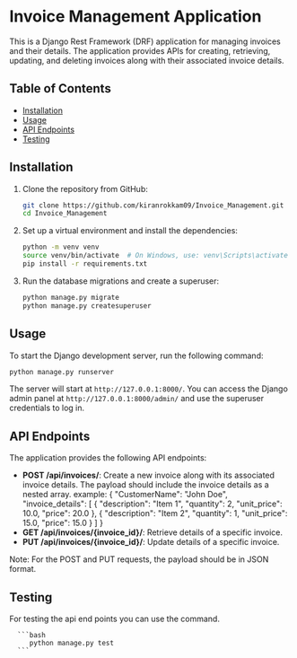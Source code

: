 # Invoice Management Application

This is a Django Rest Framework (DRF) application for managing invoices and their details. The application provides APIs for creating, retrieving, updating, and deleting invoices along with their associated invoice details.

## Table of Contents

- [Installation](#installation)
- [Usage](#usage)
- [API Endpoints](#api-endpoints)
- [Testing](#testing)

## Installation

1. Clone the repository from GitHub:

   ```bash
   git clone https://github.com/kiranrokkam09/Invoice_Management.git
   cd Invoice_Management
   ```

2. Set up a virtual environment and install the dependencies:

   ```bash
   python -m venv venv
   source venv/bin/activate  # On Windows, use: venv\Scripts\activate
   pip install -r requirements.txt
   ```

3. Run the database migrations and create a superuser:

   ```bash
   python manage.py migrate
   python manage.py createsuperuser
   ```

## Usage

To start the Django development server, run the following command:

```bash
python manage.py runserver
```

The server will start at `http://127.0.0.1:8000/`. You can access the Django admin panel at `http://127.0.0.1:8000/admin/` and use the superuser credentials to log in.

## API Endpoints

The application provides the following API endpoints:

- **POST /api/invoices/**: Create a new invoice along with its associated invoice details. The payload should include the invoice details as a nested array.
example:
         {
            "CustomerName": "John Doe",
            "invoice_details": [
                {
                    "description": "Item 1",
                    "quantity": 2,
                    "unit_price": 10.0,
                    "price": 20.0
                },
                {
                    "description": "Item 2",
                    "quantity": 1,
                    "unit_price": 15.0,
                    "price": 15.0
                }
            ]
        }
- **GET /api/invoices/{invoice_id}/**: Retrieve details of a specific invoice.
- **PUT /api/invoices/{invoice_id}/**: Update details of a specific invoice.

Note: For the POST and PUT requests, the payload should be in JSON format.

## Testing

   For testing the api end points you can use the command.

      ```bash
         python manage.py test
      ```

